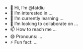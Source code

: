 - 👋 Hi, I’m @fatdiu
- 👀 I’m interested in ...
- 🌱 I’m currently learning ...
- 💞️ I’m looking to collaborate on ...
- 📫 How to reach me ...
- 😄 Pronouns: ...
- ⚡ Fun fact: ...

<!---
fatdiu/fatdiu is a ✨ special ✨ repository because its `README.md` (this file) appears on your GitHub profile.
You can click the Preview link to take a look at your changes.
--->
